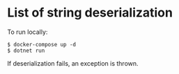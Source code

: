 # List of string deserialization

To run locally:
```
$ docker-compose up -d
$ dotnet run
```

If deserialization fails, an exception is thrown.

